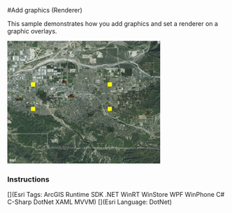 #Add graphics (Renderer)

This sample demonstrates how you add graphics and set a renderer on a graphic overlays.

<img src="AddGraphicsRenderer.jpg" width="350"/>

### Instructions



[](Esri Tags: ArcGIS Runtime SDK .NET WinRT WinStore WPF WinPhone C# C-Sharp DotNet XAML MVVM)
[](Esri Language: DotNet)
